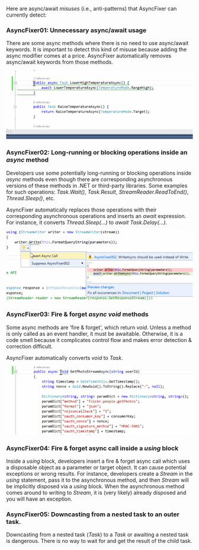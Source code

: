 Here are async/await *misuses* (i.e., anti-patterns) that AsyncFixer can currently detect:

### AsyncFixer01: Unnecessary async/await usage

There are some async methods where there is no need to use async/await keywords. It is important to detect this kind of misuse because adding the async modifier comes at a price. AsyncFixer automatically removes async/await keywords from those methods.

![asyncfixer-1.gif](asyncfixer-1.gif)

### AsyncFixer02: Long-running or blocking operations inside an *async* method

Developers use some potentially long-running or blocking operations inside *async* methods even though there are corresponding asynchronous versions of these methods in .NET or third-party libraries. Some examples for such operations: *Task.Wait()*, *Task.Result*, *StreamReader.ReadToEnd()*, *Thread.Sleep()*, etc.

AsyncFixer automatically replaces those operations with their corresponding asynchronous operations and inserts an *await* expression. For instance, it converts *Thread.Sleep(...)* to *await Task.Delay(...)*.

![asyncfixer-2.gif](asyncfixer-2.gif)

### AsyncFixer03: Fire & forget *async void* methods

Some async methods are 'fire & forget', which return *void*. Unless a method is only called as an event handler, it must be awaitable. Otherwise, it is a code smell because it complicates control flow and makes error detection & correction difficult.

AsyncFixer automatically converts *void* to *Task*.

![asyncfixer-3.gif](asyncfixer-3.gif) 

### AsyncFixer04: Fire & forget async call inside a *using* block

Inside a *using* block, developers insert a fire & forget async call which uses a disposable object as a parameter or target object. It can cause potential exceptions or wrong results. For instance, developers create a *Stream* in the *using* statement, pass it to the asynchronous method, and then *Stream* will be implicitly disposed via a *using* block. When the asynchronous method comes around to writing to *Stream*, it is (very likely) already disposed and you will have an exception.

### AsyncFixer05: Downcasting from a nested task to an outer task.

Downcasting from a nested task (*Task<Task>*) to a *Task* or awaiting a nested task is dangerous. There is no way to wait for and get the result of the child task. 
